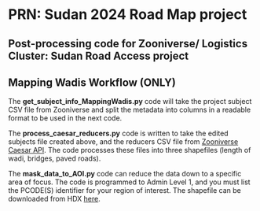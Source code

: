 # PRN: Sudan 2024 Road Map project
## Post-processing code for Zooniverse/ Logistics Cluster: Sudan Road Access project 
## Mapping Wadis Workflow (ONLY)

The **get_subject_info_MappingWadis.py** code will take the project subject CSV file from Zooniverse and split the metadata into columns in a readable format to be used in the next code. 

The **process_caesar_reducers.py** code is written to take the edited subjects file created above, and the reducers CSV file from [Zooniverse Caesar API](https://caesar.zooniverse.org). The code processes these files into three shapefiles (length of wadi, bridges, paved roads).

The **mask_data_to_AOI.py** code can reduce the data down to a specific area of focus. The code is programmed to Admin Level 1, and you must list the PCODE(S) identifier for your region of interest. The shapefile can be downloaded from HDX [here](https://data.humdata.org/dataset/sudan-administrive-boundaries-1).
